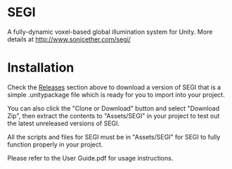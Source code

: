# SEGI
A fully-dynamic voxel-based global illumination system for Unity. More details at http://www.sonicether.com/segi/

# Installation
Check the [Releases](https://github.com/sonicether/SEGI/releases) section above to download a version of SEGI that is a simple .unitypackage file which is ready for you to import into your project. 

You can also click the "Clone or Download" button and select "Download Zip", then extract the contents to "Assets/SEGI" in your project to test out the latest unreleased versions of SEGI.

All the scripts and files for SEGI must be in "Assets/SEGI" for SEGI to fully function properly in your project.

Please refer to the User Guide.pdf for usage instructions.